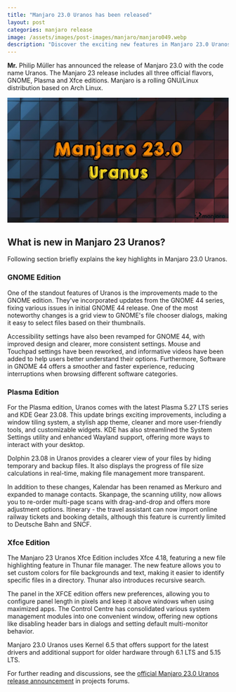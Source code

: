 ```yaml
---
title: "Manjaro 23.0 Uranos has been released"
layout: post
categories: manjaro release
image: /assets/images/post-images/manjaro/manjaro049.webp
description: "Discover the exciting new features in Manjaro 23.0 Uranos - from improved GNOME and Plasma editions to XFCE enhancements. Explore what's new and share your thoughts on this latest release!"
---
```


**Mr.** Philip Müller has announced the release of Manjaro 23.0 with the code name Uranos. The Manjaro 23 release includes all three official flavors, GNOME, Plasma and Xfce editions. Manjaro is a rolling GNU/Linux distribution based on Arch Linux.

![Manjaro 23.0 featured image](/assets/images/post-images/manjaro/manjaro049.webp)

## What is new in Manjaro 23 Uranos?
Following section briefly explains the key highlights in Manjaro 23.0 Uranos.

### GNOME Edition
One of the standout features of Uranos is the improvements made to the GNOME edition. They've incorporated updates from the GNOME 44 series, fixing various issues in initial GNOME 44 release. One of the most noteworthy changes is a grid view to GNOME's file chooser dialogs, making it easy to select files based on their thumbnails.

Accessibility settings have also been revamped for GNOME 44, with improved design and clearer, more consistent settings. Mouse and Touchpad settings have been reworked, and informative videos have been added to help users better understand their options. Furthermore, Software in GNOME 44 offers a smoother and faster experience, reducing interruptions when browsing different software categories.

### Plasma Edition
For the Plasma edition, Uranos comes with the latest Plasma 5.27 LTS series and KDE Gear 23.08. This update brings exciting improvements, including a window tiling system, a stylish app theme, cleaner and more user-friendly tools, and customizable widgets. KDE has also streamlined the System Settings utility and enhanced Wayland support, offering more ways to interact with your desktop.

Dolphin 23.08 in Uranos provides a clearer view of your files by hiding temporary and backup files. It also displays the progress of file size calculations in real-time, making file management more transparent.

In addition to these changes, Kalendar has been renamed as Merkuro and expanded to manage contacts. Skanpage, the scanning utility, now allows you to re-order multi-page scans with drag-and-drop and offers more adjustment options. Itinerary - the travel assistant can now import online railway tickets and booking details, although this feature is currently limited to Deutsche Bahn and SNCF.

### Xfce Edition
The Manjaro 23 Uranos Xfce Edition includes Xfce 4.18, featuring a new file highlighting feature in Thunar file manager. The new feature allows you to set custom colors for file backgrounds and text, making it easier to identify specific files in a directory. Thunar also introduces recursive search.

The panel in the XFCE edition offers new preferences, allowing you to configure panel length in pixels and keep it above windows when using maximized apps. The Control Centre has consolidated various system management modules into one convenient window, offering new options like disabling header bars in dialogs and setting default multi-monitor behavior.

Manjaro 23.0 Uranos uses Kernel 6.5 that offers support for the latest drivers and additional support for older hardware through 6.1 LTS and 5.15 LTS.

For further reading and discussions, see the [official Manjaro 23.0 Uranos release announcement](https://forum.manjaro.org/t/manjaro-23-0-uranos-released/147448) in projects forums.
